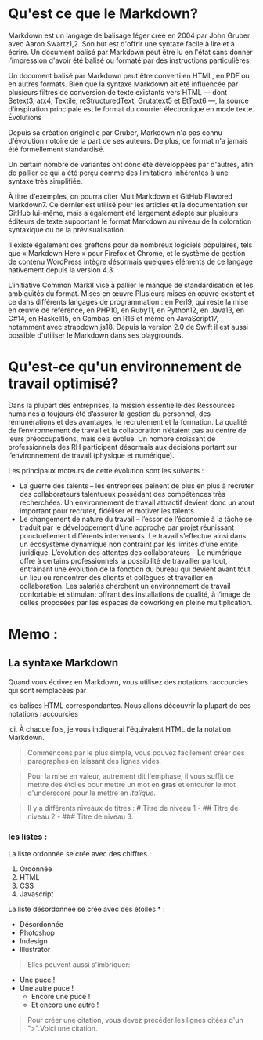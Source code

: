 Qu'est ce que le Markdown?
==========================

Markdown est un langage de balisage léger créé en 2004 par John Gruber avec Aaron Swartz1,2. Son but est d'offrir une syntaxe facile à lire et à écrire. Un document balisé par Markdown peut être lu en l'état sans donner l’impression d'avoir été balisé ou formaté par des instructions particulières.

Un document balisé par Markdown peut être converti en HTML, en PDF ou en autres formats. Bien que la syntaxe Markdown ait été influencée par plusieurs filtres de conversion de texte existants vers HTML — dont Setext3, atx4, Textile, reStructuredText, Grutatext5 et EtText6 —, la source d’inspiration principale est le format du courrier électronique en mode texte. Évolutions

Depuis sa création originelle par Gruber, Markdown n'a pas connu d'évolution notoire de la part de ses auteurs. De plus, ce format n'a jamais été formellement standardisé.

Un certain nombre de variantes ont donc été développées par d'autres, afin de pallier ce qui a été perçu comme des limitations inhérentes à une syntaxe très simplifiée.

À titre d'exemples, on pourra citer MultiMarkdown et GitHub Flavored Markdown7. Ce dernier est utilisé pour les articles et la documentation sur GitHub lui-même, mais a également été largement adopté sur plusieurs éditeurs de texte supportant le format Markdown au niveau de la coloration syntaxique ou de la prévisualisation.

Il existe également des greffons pour de nombreux logiciels populaires, tels que « Markdown Here » pour Firefox et Chrome, et le système de gestion de contenu WordPress intègre désormais quelques éléments de ce langage nativement depuis la version 4.3.

L'initiative Common Mark8 vise à pallier le manque de standardisation et les ambiguïtés du format. Mises en œuvre Plusieurs mises en œuvre existent et ce dans différents langages de programmation : en Perl9, qui reste la mise en œuvre de référence, en PHP10, en Ruby11, en Python12, en Java13, en C#14, en Haskell15, en Gambas, en R16 et même en JavaScript17, notamment avec strapdown.js18. Depuis la version 2.0 de Swift il est aussi possible d'utiliser le Markdown dans ses playgrounds.

Qu'est-ce qu'un environnement de travail optimisé?
==================================================

Dans la plupart des entreprises, la mission essentielle des Ressources humaines a toujours été d’assurer la gestion du personnel, des rémunérations et des avantages, le recrutement et la formation. La qualité de l’environnement de travail et la collaboration n’étaient pas au centre de leurs préoccupations, mais cela évolue. Un nombre croissant de professionnels des RH participent désormais aux décisions portant sur l’environnement de travail (physique et numérique).

Les principaux moteurs de cette évolution sont les suivants :

   * La guerre des talents – les entreprises peinent de plus en plus à recruter des collaborateurs talentueux possédant des compétences très recherchées. Un environnement de travail attractif devient donc un atout important pour recruter, fidéliser et motiver les talents.
   * Le changement de nature du travail – l’essor de l’économie à la tâche se traduit par le développement d’une approche par projet réunissant ponctuellement différents intervenants. Le travail s’effectue ainsi dans un écosystème dynamique non contraint par les limites d’une entité juridique. L’évolution des attentes des collaborateurs – Le numérique offre à certains professionnels la possibilité de travailler partout, entraînant une évolution de la fonction du bureau qui devient avant tout un lieu où rencontrer des clients et collègues et travailler en collaboration. Les salariés cherchent un environnement de travail confortable et stimulant offrant des installations de qualité, à l’image de celles proposées par les espaces de coworking en pleine multiplication.

# Memo :

## La syntaxe Markdown

Quand vous écrivez en Markdown, vous utilisez des notations raccourcies qui sont remplacées par

les balises HTML correspondantes. Nous allons découvrir la plupart de ces notations raccourcies

ici. À chaque fois, je vous indiquerai l'équivalent HTML de la notation Markdown. 

>Commençons par le plus simple, vous pouvez facilement créer des paragraphes en laissant des lignes vides.

>Pour la mise en valeur, autrement dit l'emphase, il vous suffit de mettre des étoiles pour mettre un mot en **gras** et entourer le mot d'underscore pour le mettre en _italique_.

>Il y a différents niveaux de titres : # Titre de niveau 1 - ## Titre de niveau 2 - ### Titre de niveau 3.

### les listes :

La liste ordonnée se crée avec des chiffres :
1. Ordonnée
2. HTML
3. CSS
4. Javascript

La liste désordonnée se crée avec des étoiles * :
* Désordonnée
* Photoshop
* Indesign
* Illustrator

>Elles peuvent aussi s'imbriquer:

* Une puce !
* Une autre puce !
	* Encore une puce !
	* Et encore une autre !	

>Pour créer une citation, vous devez précéder les lignes citées d'un ">".Voici une citation.

